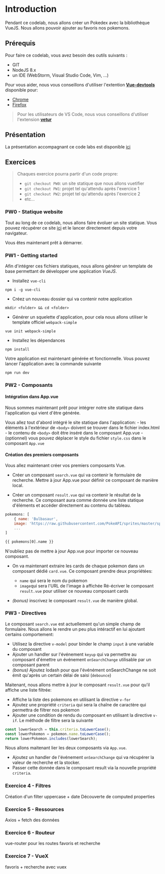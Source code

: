 # Introduction

Pendant ce codelab, nous allons créer un Pokedex avec la bibliothèque VueJS. 
Nous allons pouvoir ajouter au favoris nos pokemons.

## Prérequis

Pour faire ce codelab, vous avez besoin des outils suivants :

* GIT
* NodeJS 8.x
* un IDE (WebStorm, Visual Studio Code, Vim, ...)

Pour vous aider, nous vous conseillons d'utiliser l'extention [**Vue-devtools**](https://github.com/vuejs/vue-devtools) disponible pour:
- [Chrome](https://chrome.google.com/webstore/detail/vuejs-devtools/nhdogjmejiglipccpnnnanhbledajbpd)
- [Firefox](https://addons.mozilla.org/en-US/firefox/addon/vue-js-devtools/)

> Pour les utilisateurs de VS Code, nous vous conseillons d'utiliser l'extension [**vetur**](https://vuejs.github.io/vetur/)

## Présentation

La présentation accompagnant ce code labs est disponible [ici](https://docs.google.com/presentation/d/1tk_6xn5FNG0VB_nT-NWxga8gqoo9LT6R0wjiLMBopak/edit?usp=sharing)

## Exercices

> Chaques exercice pourra partir d'un code propre:
>- `git checkout PW0`: un site statique que nous allons vuetifier
>- `git checkout PW1`: projet tel qu'attendu après l'exercice 1
>- `git checkout PW2`: projet tel qu'attendu après l'exercice 2
>- etc...

### PW0 - Statique website

Tout au long de ce codelab, nous allons faire évoluer un site statique. Vous pouvez récupérer ce site [ici](https://github.com/mathieumure/hands-on-vue/archive/PW0.zip) et le lancer directement depuis votre navigateur.

Vous êtes maintenant prêt à démarrer.

### PW1 - Getting started

Afin d'intégrer ces fichiers statiques, nous allons générer un template de base permettant de développer une application *VueJS*.

- Installez `vue-cli`
```
npm i -g vue-cli
```

- Créez un nouveau dossier qui va contenir notre application
```
mkdir <folder> && cd <folder>
```

- Générer un squelette d'application, pour cela nous allons utiliser le template officiel `webpack-simple`
```
vue init webpack-simple
```

- Installez les dépendances
```
npm install
```

Votre application est maintenant générée et fonctionnelle. Vous pouvez lancer l'application avec la commande suivante
```
npm run dev
```

### PW2 - Composants

#### Intégration dans App.vue
Nous sommes maintenant prêt pour intégrer notre site statique dans l'application qui vient d'être générée.

Vous allez tout d'abord intégré le site statique dans l'application:
    - les éléments à l'extérieur de `<body>` doivent se trouver dans le fichier index.html
    - le contenu de `<body>` doit être inséré dans le composant App.vue
    - (optionnel) vous pouvez déplacer le style du fichier `style.css` dans le composant `App.vue`

#### Création des premiers composants

Vous allez maintenant créer vos premiers composants Vue.

- Créer un composant `search.vue` qui va contenir le formulaire de recherche. Mettre à jour App.vue pour définir ce composant de manière local.

- Créer un composant `result.vue` qui va contenir le résultat de la recherche. Ce composant aura comme donnée une liste statique d'éléments et accéder directement au contenu du tableau.
```javascript
pokemons: [
    { name: 'Bulbasaur',
    image: 'https://raw.githubusercontent.com/PokeAPI/sprites/master/sprites/pokemon/1.png' },
    ...
]
```
```html
{{ pokemons[0].name }}
```
N'oubliez pas de mettre à jour App.vue pour importer ce nouveau composant.

- On va maintenant extraire les cards de chaque pokemon dans un composant dédié `card.vue`. Ce composant prendre deux propriétées:
    - `name` qui sera le nom du pokemon
    - `image`qui sera l'URL de l'image à affichée
Ré-écriver le composant `result.vue` pour utiliser ce nouveau composant cards

- *(bonus)* inscrivez le composant `result.vue` de manière global.


### PW3 - Directives


Le composant `search.vue` est actuellement qu'un simple champ de formulaire. Nous allons le rendre un peu plus intéractif en lui ajoutant certains comportement:
- Utilisez la directive `v-model` pour binder le champ `input` à une variable du composant
- Ajouter un handler sur l'événement `keyup` qui va permettre au composant d'émettre un événement `onSearchChange` utilisable par un composant parent
- *(bonus)* Ajoutez lodash pour que l'événément onSearchChange ne soit émit qu'après un certain délai de saisi (`debounce`)

Maitenant, nous allons mettre à jour le composant `result.vue` pour qu'il affiche une liste filtrée:
- Affiche la liste des pokemons en utilisant la directive `v-for`
- Ajoutez une propriété `criteria` qui sera la chaîne de caractère qui permettra de filtrer nos pokemon
- Ajouter une condition de rendu du composant en utilisant la directive `v-if`. Le méthode de filtre sera la suivante
```javascript
const lowerSearch = this.criteria.toLowerCase();
const lowerPokemon = pokemon.name.toLowerCase();
return lowerPokemon.includes(lowerSearch);
```

Nous allons maitenant lier les deux composants via `App.vue`.
- Ajoutez un handler de l'événement `onSearchChange` qui va récupérer la valeur de recherche et la stocker.
- Passer cette donnée dans le composant result via la nouvelle propriété `criteria`.

### Exercice 4 - Filtres

Création d'un filter uppercase + date
Découverte de computed properties

### Exercice 5 - Ressources

Axios + fetch des données

### Exercice 6 - Routeur

vue-router pour les routes favoris et recherche

### Exercice 7 - VueX

favoris + recherche avec vuex

